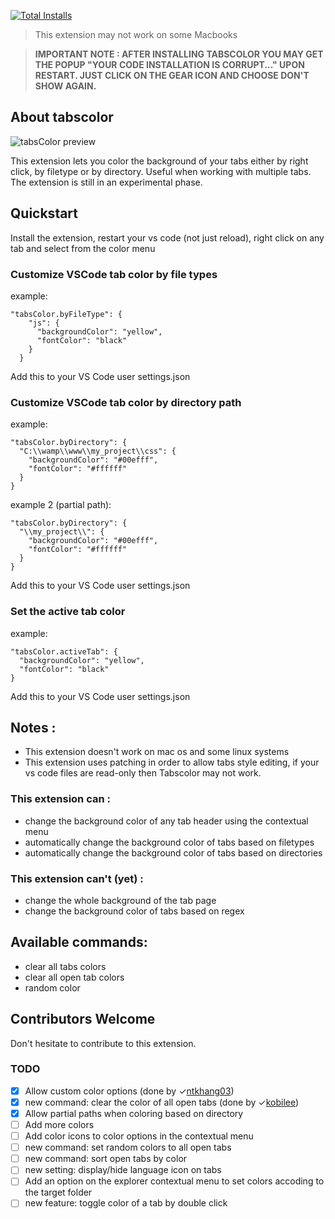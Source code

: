 
[![Total Installs](https://img.shields.io/visual-studio-marketplace/i/mondersky.tabscolor)](https://marketplace.visualstudio.com/items?itemName=mondersky.tabscolor)
> This extension may not work on some Macbooks

> **IMPORTANT NOTE : AFTER INSTALLING TABSCOLOR YOU MAY GET THE POPUP "YOUR CODE INSTALLATION IS CORRUPT..." UPON RESTART. JUST CLICK ON THE GEAR ICON AND CHOOSE DON'T SHOW AGAIN.**

## About tabscolor

![tabsColor preview](https://github.com/mondersky/tabscolor-vscode/raw/master/docs/extension_demo.gif)

This extension lets you color the background of your tabs either by right click, by filetype or by directory. Useful when working with multiple tabs. 
The extension is still in an experimental phase.

## Quickstart

Install the extension, restart your vs code (not just reload), right click on any tab and select from the color menu

### Customize VSCode tab color by file types

example: 
```
"tabsColor.byFileType": {
    "js": {
      "backgroundColor": "yellow",
      "fontColor": "black"
    }
  }
```
Add this to your VS Code user settings.json

### Customize VSCode tab color by directory path

example:
```
"tabsColor.byDirectory": {
  "C:\\wamp\\www\\my_project\\css": {
    "backgroundColor": "#00efff",
    "fontColor": "#ffffff"
  }
}
```

example 2 (partial path):
```
"tabsColor.byDirectory": {
  "\\my_project\\": {
    "backgroundColor": "#00efff",
    "fontColor": "#ffffff"
  }
}
```

Add this to your VS Code user settings.json

### Set the active tab color

example:
```
"tabsColor.activeTab": {
  "backgroundColor": "yellow",
  "fontColor": "black"
}
```
Add this to your VS Code user settings.json


## Notes :

- This extension doesn't work on mac os and some linux systems
- This extension uses patching in order to allow tabs style editing, if your vs code files are read-only then Tabscolor may not work.

### This extension can :

- change the background color of any tab header using the contextual menu
- automatically change the background color of tabs based on filetypes
- automatically change the background color of tabs based on directories

### This extension can't (yet) :

- change the whole background of the tab page
- change the background color of tabs based on regex


## Available commands:

- clear all tabs colors
- clear all open tab colors
- random color


## Contributors Welcome

Don't hesitate to contribute to this extension.

### TODO

- [x] Allow custom color options  (done by ✓[ntkhang03](https://github.com/ntkhang03))
- [x] new command: clear the color of all open tabs (done by ✓[kobilee](https://github.com/kobilee))
- [x] Allow partial paths when coloring based on directory
- [ ] Add more colors
- [ ] Add color icons to color options in the contextual menu
- [ ] new command: set random colors to all open tabs  
- [ ] new command: sort open tabs by color 
- [ ] new setting: display/hide language icon on tabs
- [ ] Add an option on the explorer contextual menu to set colors accoding to the target folder 
- [ ] new feature: toggle color of a tab by double click
